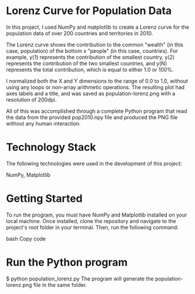 # Lorenz Curve for Population Data
In this project, I used NumPy and matplotlib to create a Lorenz curve for the population data of over 200 countries and territories in 2010.

The Lorenz curve shows the contribution to the common "wealth" (in this case, population) of the bottom x "people" (in this case, countries). For example, y(1) represents the contribution of the smallest country, y(2) represents the contribution of the two smallest countries, and y(N) represents the total contribution, which is equal to either 1.0 or 100%.

I normalized both the X and Y dimensions to the range of 0.0 to 1.0, without using any loops or non-array arithmetic operations. The resulting plot had axes labels and a title, and was saved as population-lorenz.png with a resolution of 200dpi.

All of this was accomplished through a complete Python program that read the data from the provided pop2010.npy file and produced the PNG file without any human interaction.

# Technology Stack
The following technologies were used in the development of this project:

NumPy,
Matplotlib


# Getting Started
To run the program, you must have NumPy and Matplotlib installed on your local machine. Once installed, clone the repository and navigate to the project's root folder in your terminal. Then, run the following command:

bash
Copy code
# Run the Python program
$ python population_lorenz.py
The program will generate the population-lorenz.png file in the same folder.




